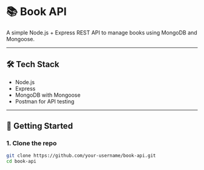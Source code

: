 # 📚 Book API

A simple Node.js + Express REST API to manage books using MongoDB and Mongoose.

---

## 🛠 Tech Stack

- Node.js
- Express
- MongoDB with Mongoose
- Postman for API testing

---

## 🚀 Getting Started

### 1. Clone the repo

```bash
git clone https://github.com/your-username/book-api.git
cd book-api
